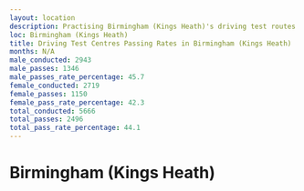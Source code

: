 ```yaml
---
layout: location
description: Practising Birmingham (Kings Heath)'s driving test routes will help you become more confident in your gear-changing abilities.
loc: Birmingham (Kings Heath)
title: Driving Test Centres Passing Rates in Birmingham (Kings Heath)
months: N/A
male_conducted: 2943
male_passes: 1346
male_passes_rate_percentage: 45.7
female_conducted: 2719
female_passes: 1150
female_pass_rate_percentage: 42.3
total_conducted: 5666
total_passes: 2496
total_pass_rate_percentage: 44.1
---
```


# Birmingham (Kings Heath)
